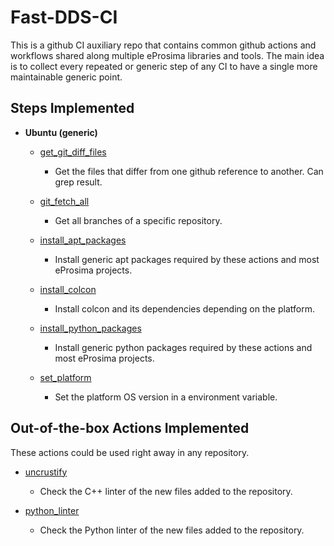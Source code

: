 # Fast-DDS-CI

This is a github CI auxiliary repo that contains common github actions and workflows shared along multiple eProsima libraries and tools.
The main idea is to collect every repeated or generic step of any CI to have a single more maintainable generic point.

## Steps Implemented

* **Ubuntu (generic)**

  * [get_git_diff_files](ubuntu/get_git_diff_files/action.yml)
    * Get the files that differ from one github reference to another. Can grep result.

  * [git_fetch_all](ubuntu/git_fetch_all/action.yml)
    * Get all branches of a specific repository.

  * [install_apt_packages](ubuntu/install_apt_packages/action.yml)
    * Install generic apt packages required by these actions and most eProsima projects.

  * [install_colcon](ubuntu/install_colcon/action.yml)
    * Install colcon and its dependencies depending on the platform.

  * [install_python_packages](ubuntu/install_python_packages/action.yml)
    * Install generic python packages required by these actions and most eProsima projects.

  * [set_platform](ubuntu/set_platform/action.yml)
    * Set the platform OS version in a environment variable.

## Out-of-the-box Actions Implemented

These actions could be used right away in any repository.

* [uncrustify](actions/uncrustify/action.yml)
  * Check the C++ linter of the new files added to the repository.

* [python_linter](actions/python_linter/action.yml)
  * Check the Python linter of the new files added to the repository.
